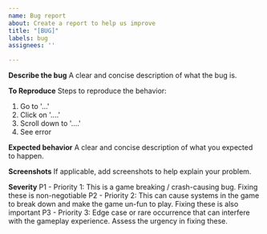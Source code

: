 ```yaml
---
name: Bug report
about: Create a report to help us improve
title: "[BUG]"
labels: bug
assignees: ''

---
```


**Describe the bug**
A clear and concise description of what the bug is.

**To Reproduce**
Steps to reproduce the behavior:
1. Go to '...'
2. Click on '....'
3. Scroll down to '....'
4. See error

**Expected behavior**
A clear and concise description of what you expected to happen.

**Screenshots**
If applicable, add screenshots to help explain your problem.

**Severity**
P1 - Priority 1: This is a game breaking / crash-causing bug. Fixing these is non-negotiable
P2 - Priority 2: This can cause systems in the game to break down and make the game un-fun to play. Fixing these is also important
P3 - Priority 3: Edge case or rare occurrence that can interfere with the gameplay experience. Assess the urgency in fixing these.
